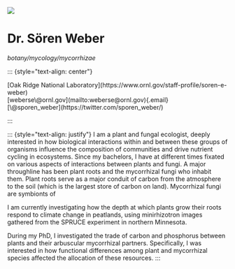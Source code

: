 ![](/Users/5o4/Documents/GitHub/srnwbr.github.io/IMG-2499.jpg)

# Dr. Sören Weber

*botany/mycology/mycorrhizae*

::: {style="text-align: center"}
<p>[Oak Ridge National Laboratory](https://www.ornl.gov/staff-profile/soren-e-weber)<br>
[weberse\@ornl.gov](mailto:weberse@ornl.gov){.email}<br>
[\@sporen_weber](https://twitter.com/sporen_weber/)</p>
:::



::: {style="text-align: justify"}
I am a plant and fungal ecologist, deeply interested in how biological interactions within and between these groups of organisms influence the composition of communities and drive nutrient cycling in ecosystems. Since my bachelors, I have at different times fixated on various aspects of interactions between plants and fungi. A major throughline has been plant roots and the mycorrhizal fungi who inhabit them. Plant roots serve as a major conduit of carbon from the atmosphere to the soil (which is the largest store of carbon on land). Mycorrhizal fungi are symbionts of 

I am currently investigating how the depth at which plants grow their roots respond to climate change in peatlands, using minirhizotron images gathered from the SPRUCE experiment in northern Minnesota.

During my PhD, I investigated the trade of carbon and phosphorus between plants and their arbuscular mycorrhizal partners. Specifically, I was interested in how functional differences among plant and mycorrhizal species affected the allocation of these resources.
:::
